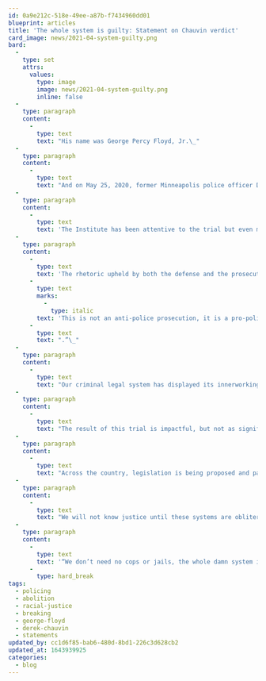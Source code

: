 ```yaml
---
id: 0a9e212c-518e-49ee-a87b-f7434960dd01
blueprint: articles
title: 'The whole system is guilty: Statement on Chauvin verdict'
card_image: news/2021-04-system-guilty.png
bard:
  -
    type: set
    attrs:
      values:
        type: image
        image: news/2021-04-system-guilty.png
        inline: false
  -
    type: paragraph
    content:
      -
        type: text
        text: "His name was George Percy Floyd, Jr.\_"
  -
    type: paragraph
    content:
      -
        type: text
        text: "And on May 25, 2020, former Minneapolis police officer Derek Chauvin became the next cop in a long legacy of killings, murders, and disregard for the lives of Black and Brown people when he murdered George Floyd.\_"
  -
    type: paragraph
    content:
      -
        type: text
        text: 'The Institute has been attentive to the trial but even more so to resistance efforts taking place and inspired by impacted communities in Minnesota. We have long understood that taking this killer cop to court would not offer true justice. This verdict still means that systems of policing and imprisonment will be generally unscrutinized by the courts, police departments, or government agencies.'
  -
    type: paragraph
    content:
      -
        type: text
        text: 'The rhetoric upheld by both the defense and the prosecution is that police are a necessary staple in our communities and a noble profession. The arguments made were not about the inherent violence of policing, but whether this individual officer was within or beyond what is deemed acceptable use of force per policing protocol. In fact, in the closing remarks the State said “'
      -
        type: text
        marks:
          -
            type: italic
        text: 'This is not an anti-police prosecution, it is a pro-police prosecution'
      -
        type: text
        text: ".”\_"
  -
    type: paragraph
    content:
      -
        type: text
        text: "Our criminal legal system has displayed its innerworkings, its mess, its inefficiency on a national scale throughout the trial proceedings. From the obscure jury selection tactics to the stigmatization of people who use drugs all the way to this final verdict—millions have watched and questioned the effectiveness of this process. We couldn’t even get through this trial without witnessing additional murders at the hands of police. Since the trial began, 64 people have been killed by police officers, including Daunte Wright in Brooklyn Center, MN– impacting an already grieving community. We will also have to endure the limitations of these systems again in August during the trials of the other officers involved in George Floyd’s murder.\_"
  -
    type: paragraph
    content:
      -
        type: text
        text: "The result of this trial is impactful, but not as significant as the ongoing work being orchestrated by those who already know that policing and punishment do not offer us safety. An abolitionist future is made possible because we are already living in an abolitionist present. We don’t need empty promises proffered through legislation that only serve to beef up police power. We don’t need city streets painted over with proclamations of Black Lives Matter to pacify the public while protesters are getting brutalized on the same block.\_"
  -
    type: paragraph
    content:
      -
        type: text
        text: "Across the country, legislation is being proposed and passed that restricts the lives of trans, nonbinary, and intersex people by restricting youth participation in sports, inhibiting access to affirming health care, and violating the bodily agency of trans, nonbinary, and intersex children. Codifying transphobia is deeply interconnected with systems of policing and imprisonment—we are targeted and criminalized for our difference, for our expression, for our existence. Gender justice is criminal justice is racial justice.\_"
  -
    type: paragraph
    content:
      -
        type: text
        text: "We will not know justice until these systems are obliterated. We are grieving, we are hurting, but we are fighting. While the prosecution wasn’t condemning the institution of police, we are—and our work will continue to be principled and attuned to the vision of justice that refuses to let this manifestation of violence exist.\_"
  -
    type: paragraph
    content:
      -
        type: text
        text: '“We don’t need no cops or jails, the whole damn system is guilty as hell.”'
      -
        type: hard_break
tags:
  - policing
  - abolition
  - racial-justice
  - breaking
  - george-floyd
  - derek-chauvin
  - statements
updated_by: cc1d6f85-bab6-480d-8bd1-226c3d628cb2
updated_at: 1643939925
categories:
  - blog
---
```

